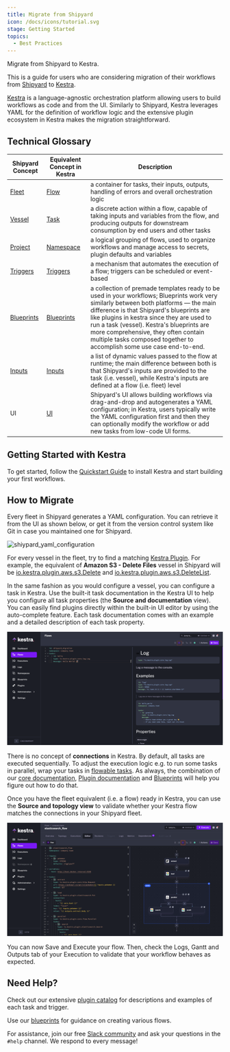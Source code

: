 ```yaml
---
title: Migrate from Shipyard
icon: /docs/icons/tutorial.svg
stage: Getting Started
topics:
  - Best Practices
---
```


Migrate from Shipyard to Kestra.

This is a guide for users who are considering migration of their workflows from [Shipyard](https://www.shipyardapp.com/) to [Kestra](https://kestra.io/).

[Kestra](https://kestra.io/) is a language-agnostic orchestration platform allowing users to build workflows as code and from the UI. Similarly to Shipyard, Kestra leverages YAML for the definition of workflow logic and the extensive plugin ecosystem in Kestra makes the migration straightforward.

## Technical Glossary

| Shipyard Concept | Equivalent Concept in Kestra                               | Description                                                                                                                                                                                                                                                |
|------------------|------------------------------------------------------------|------------------------------------------------------------------------------------------------------------------------------------------------------------------------------------------------------------------------------------------------------------|
| [Fleet](https://www.shipyardapp.com/docs/reference/fleets/fleets-overview/)            | [Flow](../04.workflow-components/01.flow.md)               | a container for tasks, their inputs, outputs, handling of errors and overall orchestration logic                                                                                                                                                           |
| [Vessel](https://www.shipyardapp.com/docs/reference/vessels/)           | [Task](../04.workflow-components/01.tasks/index.md)        | a discrete action within a flow, capable of taking inputs and variables from the flow, and producing outputs for downstream consumption by end users and other tasks                                                                                       |
| [Project](https://www.shipyardapp.com/docs/reference/projects/)          | [Namespace](../04.workflow-components/02.namespace.md)     | a logical grouping of flows, used to organize workflows and manage access to secrets, plugin defaults and variables                                                                                                                                       |
| [Triggers](https://www.shipyardapp.com/docs/reference/triggers/triggers-overview/)         | [Triggers](../04.workflow-components/07.triggers/index.md) | a mechanism that automates the execution of a flow; triggers can be scheduled or event-based                                                                                                                                                              |
| [Blueprints](https://www.shipyardapp.com/docs/blueprint-library/)         | [Blueprints](/blueprints)                                  | a collection of premade templates ready to be used in your workflows; Blueprints work very similarly between both platforms — the main difference is that Shipyard's blueprints are like plugins in kestra since they are used to run a task (vessel). Kestra's blueprints are more comprehensive, they often contain multiple tasks composed together to accomplish some use case end-to-end.                                                                                                    |
| [Inputs](https://www.shipyardapp.com/docs/reference/inputs/)         | [Inputs](../04.workflow-components/05.inputs.md)           | a list of dynamic values passed to the flow at runtime; the main difference between both is that Shipyard's inputs are provided to the task (i.e. vessel), while Kestra's inputs are defined at a flow (i.e. fleet) level                                                                                                    |
| UI               | [UI](../01.getting-started/15.ui.md)                       | Shipyard's UI allows building workflows via drag-and-drop and autogenerates a YAML configuration; in Kestra, users typically write the YAML configuration first and then they can optionally modify the workflow or add new tasks from low-code UI forms.  |

## Getting Started with Kestra

To get started, follow the [Quickstart Guide](../01.getting-started/01.quickstart.md) to install Kestra and start building your first workflows.

## How to Migrate

Every fleet in Shipyard generates a YAML configuration. You can retrieve it from the UI as shown below, or get it from the version control system like Git in case you maintained one for Shipyard.

![shiypard_yaml_configuration](/docs/how-to-guides/shipyard-migration/shipyard_yaml_configuration.png)

For every vessel in the fleet, try to find a matching [Kestra Plugin](/plugins). For example, the equivalent of **Amazon S3 - Delete Files** vessel in Shipyard will be [io.kestra.plugin.aws.s3.Delete](/plugins/plugin-aws/s3/io.kestra.plugin.aws.s3.delete) and [io.kestra.plugin.aws.s3.DeleteList](/plugins/plugin-aws/s3/io.kestra.plugin.aws.s3.deletelist).

In the same fashion as you would configure a vessel, you can configure a task in Kestra. Use the built-it task documentation in the Kestra UI to help you configure all task properties (the **Source and documentation** view). You can easily find plugins directly within the built-in UI editor by using the auto-complete feature. Each task documentation comes with an example and a detailed description of each task property.

![documentation_view](/public/docs/how-to-guides/shipyard-migration/documentation_view.png)

There is no concept of **connections** in Kestra. By default, all tasks are executed sequentially. To adjust the execution logic e.g. to run some tasks in parallel, wrap your tasks in [flowable tasks](../04.workflow-components/01.tasks/00.flowable-tasks.md). As always, the combination of our [core documentation](../index.md), [Plugin documentation](/plugins) and [Blueprints](/blueprints) will help you figure out how to do that.

Once you have the fleet equivalent (i.e. a flow) ready in Kestra, you can use the **Source and topology view** to validate whether your Kestra flow matches the connections in your Shipyard fleet.

![topology_view](/public/docs/how-to-guides/shipyard-migration/topology_view.png)

You can now Save and Execute your flow. Then, check the Logs, Gantt and Outputs tab of your Execution to validate that your workflow behaves as expected.

## Need Help?

Check out our extensive [plugin catalog](/plugins) for descriptions and examples of each task and trigger.

Use our [blueprints](/blueprints) for guidance on creating various flows.

For assistance, join our free [Slack community](/slack) and ask your questions in the `#help` channel. We respond to every message!

